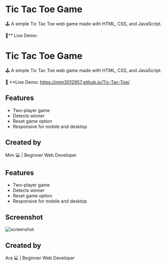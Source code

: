 # Tic Tac Toe Game

🕹 A simple Tic Tac Toe web game made with HTML, CSS, and JavaScript.

🔗** Live Demo-

# Tic Tac Toe Game

🕹 A simple Tic Tac Toe web game made with HTML, CSS, and JavaScript.

🔗 **Live Demo:
https://mim3012957.github.io/Tic-Tac-Toe/


## Features
- Two-player game
- Detects winner
- Reset game option
- Responsive for mobile and desktop
  
## Created by
Mim 💻 | Beginner Web Developer 
## Features
- Two-player game
- Detects winner
- Reset game option
- Responsive for mobile and desktop

## Screenshot
![screenshot](screenshot-link-if-you-add)

## Created by
Ara 💻 | Beginner Web Developer
